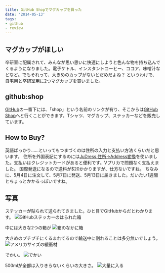 ```yaml
---
title: GitHub Shopでマグカップを買った
date: '2014-05-13'
tags:
- github
- review
---
```


## マグカップがほしい

卒研室に配属されて、みんなが思い思いに快適にしようと色んな物を持ち込んでくるようになりました。電子ケトル、インスタントコーヒー、ココア、味噌汁などなど。でもそれって、大きめのカップがないとだめだよね？
というわけで、自宅用と卒研室用に2つマグカップを買いました。

## github:shop

[GitHub](https://github.com/)の一番下には、「shop」という名前のリンクが有り、そこからは[GitHub Shop](http://shop.github.com/)へと行くことができます。Tシャツ、マグカップ、ステッカーなどを販売しています。

## How to Buy?

英語ばっかり……といってもつまづくのは住所の入力と支払い方法くらいだと思います。
住所を外国表記にするのには[JuDress 住所→Address変換](http://judress.tsukuenoue.com/)を使いました。支払いはクレジットカードがあると便利です。Vプリカで問題なく支払えました。
国際発送になるので送料が$20かかりますが、仕方ないですね。
ちなみに、5月4日に注文して、5月7日に発送、5月13日に届きました。だいたい1週間とちょっとかかるっぽいですね。

## 写真

ステッカーが貼られて送られてきました。ひと目でGitHubからだとわかります。
![GitHubステッカーのはられた箱](github-mug-01.jpg)

中には大きな2つの箱が
![箱のなかに箱](github-mug-02.jpg)

大きめのプチプチにくるまれてるので輸送中に割れることは多分無いでしょう。
![アメリカサイズの緩衝材](github-mug-03.jpg)

でかい。
![でかい](github-mug-04.jpg)

500mlが全部は入りきらないくらいの大きさ。
![大量に入る](github-mug-05.jpg)

